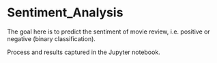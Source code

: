 # Sentiment_Analysis

The goal here is to predict the sentiment of movie review, i.e. positive or negative (binary classification).

Process and results captured in the Jupyter notebook.
